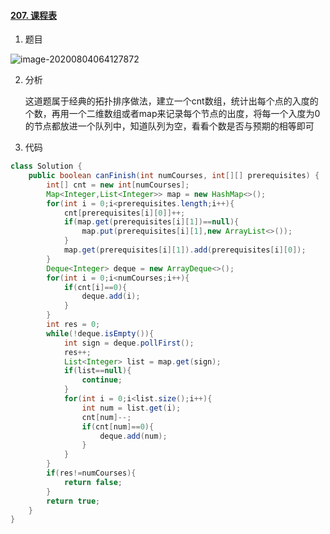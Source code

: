 #### [207. 课程表](https://leetcode-cn.com/problems/course-schedule/)

1. 题目

![image-20200804064127872](https://i.loli.net/2020/08/04/aqTB7fK9RJecxAw.png)

2. 分析

   这道题属于经典的拓扑排序做法，建立一个cnt数组，统计出每个点的入度的个数，再用一个二维数组或者map来记录每个节点的出度，将每一个入度为0的节点都放进一个队列中，知道队列为空，看看个数是否与预期的相等即可

3. 代码

```java
class Solution {
    public boolean canFinish(int numCourses, int[][] prerequisites) {
        int[] cnt = new int[numCourses];
        Map<Integer,List<Integer>> map = new HashMap<>();
        for(int i = 0;i<prerequisites.length;i++){
            cnt[prerequisites[i][0]]++;
            if(map.get(prerequisites[i][1])==null){
                map.put(prerequisites[i][1],new ArrayList<>());
            }
            map.get(prerequisites[i][1]).add(prerequisites[i][0]);
        }
        Deque<Integer> deque = new ArrayDeque<>();
        for(int i = 0;i<numCourses;i++){
            if(cnt[i]==0){
                deque.add(i);
            }
        }
        int res = 0;
        while(!deque.isEmpty()){
            int sign = deque.pollFirst();
            res++;
            List<Integer> list = map.get(sign);
            if(list==null){
                continue;
            }
            for(int i = 0;i<list.size();i++){
                int num = list.get(i);
                cnt[num]--;
                if(cnt[num]==0){
                    deque.add(num);
                }
            }
        }
        if(res!=numCourses){
            return false;
        }
        return true;
    }
}
```

